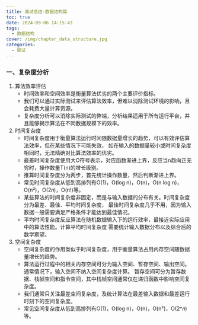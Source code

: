 ```yaml
---
title: 面试总结-数据结构篇
toc: true
date: 2024-09-06 14:15:43
tags:
  - 数据结构
cover: /img/chapter_data_structure.jpg
categories:
  - 面试
---
```


### 一、复杂度分析

1. 算法效率评估
    - 时间效率和空间效率是衡量算法优劣的两个主要评价指标。
    - 我们可以通过实际测试来评估算法效率，但难以消除测试环境的影响，且会耗费大量计算资源。
    - 复杂度分析可以消除实际测试的弊端，分析结果适用于所有运行平台，并且能够揭示算法在不同数据规模下的效率。
2. 时间复杂度
    - 时间复杂度用于衡量算法运行时间随数据量增长的趋势，可以有效评估算法效率，但在某些情况下可能失效，
      如在输入的数据量较小或时间复杂度相同时，无法精确对比算法效率的优劣。
    - 最差时间复杂度使用大O符号表示，对应函数渐进上界，反应当n趋向正无穷时，操作数量T(n)的增长级别。
    - 推算时间复杂度分为两步，首先统计操作数量，然后判断渐进上界。
    - 常见时间复杂度从低到高排列有O(1)，O(log n)，O(n)，O(n log n)，O(n²)，O(2𝑛)，O(n!)等。
    - 某些算法的时间复杂度非固定，而是与输入数据的分布有关。时间复杂度分为最差、最佳、平均时间复杂度，
      最佳时间复杂度几乎不用，因为输入数据一般需要满足严格条件才能达到最佳情况。
    - 平均时间复杂度反应算法在随机数据输入下的运行效率，最接近实际应用中的算法性能。计算平均时间复杂度
      需要统计输入数据分布以及综合后的数学期望。
3. 空间复杂度
    - 空间复杂度的作用类似于时间复杂度，用于衡量算法占用内存空间随数据量增长的趋势。
    - 算法运行过程中的相关内存空间可分为输入空间、暂存空间、输出空间。通常情况下，输入空间不纳入空间复杂度计算。
      暂存空间可分为暂存数据、栈帧空间和指令空间，其中栈帧空间通常仅在递归函数中影响空间复杂度。
    - 我们通常只关注最差空间复杂度，及统计算法在最差输入数据和最差运行时刻下的空间复杂度。
    - 常见空间复杂度从低到高排列有O(1)，O(log n)，O(n)，O(n²)，O(2^𝑛)等。
